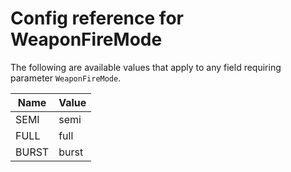 # Config reference for WeaponFireMode

The following are available values that apply to any field requiring parameter `WeaponFireMode`.

| Name  | Value |
|-------|-------|
| SEMI  | semi  |
| FULL  | full  |
| BURST | burst |